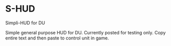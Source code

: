 # S-HUD
Simpli-HUD for DU

Simple general purpose HUD for DU. Currently posted for testing only. Copy entire text and then paste to control unit in game.
